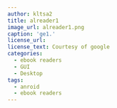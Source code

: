 ```yaml
---
author: kltsa2
title: alreader1
image_url: alreader1.png
caption: 'ge1.'
license_url:
license_text: Courtesy of google
categories:
  - ebook readers
  - GUI
  - Desktop
tags:
  - anroid
  - ebook readers
---
```

